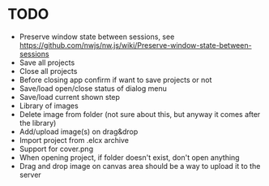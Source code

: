 # TODO

* Preserve window state between sessions, see https://github.com/nwjs/nw.js/wiki/Preserve-window-state-between-sessions
* Save all projects
* Close all projects
* Before closing app confirm if want to save projects or not
* Save/load open/close status of dialog menu
* Save/load current shown step
* Library of images
* Delete image from folder (not sure about this, but anyway it comes after the library)
* Add/upload image(s) on drag&drop
* Import project from .elcx archive
* Support for cover.png
* When opening project, if folder doesn't exist, don't open anything
* Drag and drop image on canvas area should be a way to upload it to the server